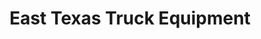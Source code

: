 ---
title: "East Texas Truck Equipment"
url: /longview/east-texas-truck-equipment/
shop: car parts
---
